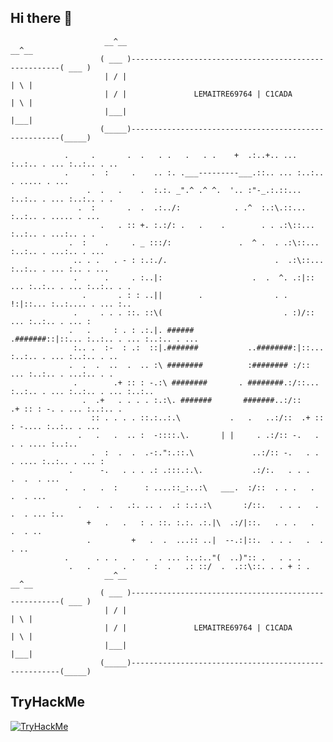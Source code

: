 ## Hi there 👋
                         __^__                                                        __^__
                        ( ___ )------------------------------------------------------( ___ )
                         | / |                                                        | \ |
                         | / |               LEMAITRE69764 | C1CADA                   | \ |
                         |___|                                                        |___|
                        (_____)------------------------------------------------------(_____)

                .     .       .  .   . .   .   . .    +  .:..+.. ... :..:.. . ... :..:.. . ..
                .     .  :     .    .. :. .___---------___.::.. ... :..:.. . ..... . ...
                     .  .   .    .  :.:. _".^ .^ ^.  '.. :"-_.:.::... :..:.. . ... :..:.. . .
                   .  :       .  .  .:../:            . .^  :.:\.::... :..:.. . ..... . ... 
                        .   . :: +. :.:/: .   .    .        . . .:\::... :..:.. . ...:.. . .
                 .  :    .     . _ :::/:               .  ^ .  . .:\::... :..:.. . ...:.. . ... 
                  .. . .   . - : :.:./.                        .  .:\::... :..:.. . ... :.. . ... 
                  .      .     . :..|:                    .  .  ^. .:|:: ... :..:.. . ... :..:.. . .
                    .       . : : ..||        .                . . !:|::... :..:.... . ... :.. 
                  .     . . . ::. ::\(                           . :)/:: ... :..:.. . ... :
                 .   .     : . : .:.|. ######              .#######::|::... :..:.. . ... :..:.. . ... 
                  :.. .  :-  : .:  ::|.#######           ..########:|::... :..:.. . ... :..:.. . ..
                 .  .  .  ..  .  .. :\ ########          :######## :/:: ... :..:.. . ...:.. . .
                  .        .+ :: : -.:\ ########       . ########.:/::... :..:.. . ... :..:.. . ... :..:.. 
                    .  .+   . . . . :.:\. #######       #######..:/::     .+ :: : -. . ... :..:.. .
                      :: . . . . ::.:..:.\           .   .   ..:/::  .+ :: : -.... :..:.. . ... 
                   .   .   .  .. :  -::::.\.       | |     . .:/:: -.   . . . .... :..:.. 
                      .  :  .  .  .-:.":.::.\             ..:/:: -.   . . . .... :..:.. . ... :
                 .      -.   . . . .: .:::.:.\.           .:/:.   . . .   .  .  . ... 
                .   .   .  :      : ....::_:..:\   ___.  :/::  . . .   .  .  . ...
                   .   .  .   .:. .. .  .: :.:.:\       :/::.   . . .   .  .  . ... :..
                     +   .   .   : . ::. :.:. .:.|\  .:/|::.   . . .   .  .  . ..
                     .         +   .  .  ...:: ..|  --.:|::.  . . .   .  .  . ..
                .      . . .   .  .  . ... :..:.."(  ..)":: .   . . . 
                 .   .       .      :  .   .: ::/  .  .::\::. . . + : .
                         __^__                                                        __^__
                        ( ___ )------------------------------------------------------( ___ )
                         | / |                                                        | \ |
                         | / |               LEMAITRE69764 | C1CADA                   | \ |
                         |___|                                                        |___|
                        (_____)------------------------------------------------------(_____)
## TryHackMe

[![TryHackMe](https://tryhackme-badges.s3.amazonaws.com/lemaitre.png)](https://tryhackme.com/p/lemaitre)

